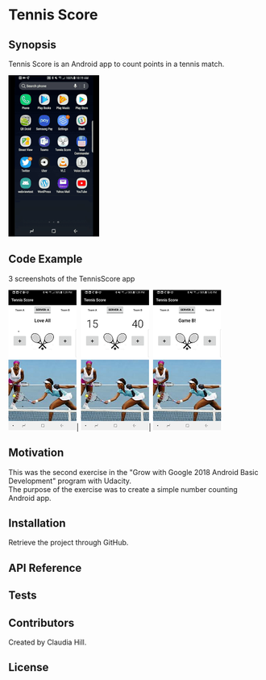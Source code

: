 # Tennis Score

## Synopsis

Tennis Score is an Android app to count points in a tennis match.

![Animated Tennis Score app](readme_assets/tennis_animated.gif)

## Code Example

3 screenshots of the TennisScore app

![Beginning Screen](https://github.com/hillc255/TennisScore/blob/master/app/src/main/res/drawable/readme1.png)|
![Tennis score in progress](https://github.com/hillc255/TennisScore/blob/master/app/src/main/res/drawable/readme2.png)|
![Tennis score game](https://github.com/hillc255/TennisScore/blob/master/app/src/main/res/drawable/readme3.png)

## Motivation

This was the second exercise in the "Grow with Google 2018 Android Basic Development" program with Udacity.  
The purpose of the exercise was to create a simple number counting Android app.

## Installation

Retrieve the project through GitHub.

## API Reference

## Tests

## Contributors

Created by Claudia Hill.

## License
